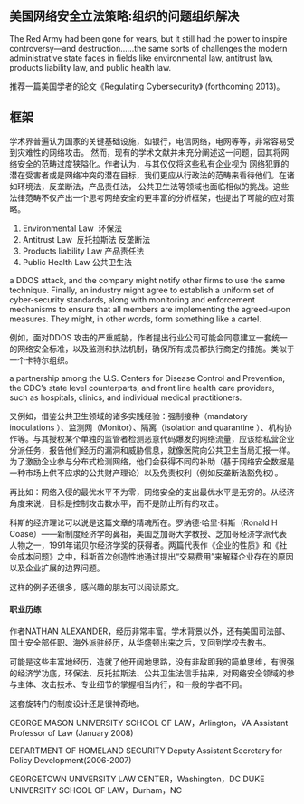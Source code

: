 ## 美国网络安全立法策略:组织的问题组织解决

The Red Army had been gone for years, but it still had the power to inspire controversy—and destruction……the same sorts of challenges the modern administrative state faces in fields like environmental law, antitrust law, products liability law, and public health law.

推荐一篇美国学者的论文《Regulating Cybersecurity》 (forthcoming 2013)。

## 框架

学术界普遍认为国家的关键基础设施，如银行，电信网络，电网等等，非常容易受到灾难性的网络攻击。
然而，现有的学术文献并未充分阐述这一问题，因其将网络安全的范畴过度狭隘化。作者认为，与其仅仅将这些私有企业视为
网络犯罪的潜在受害者或是网络冲突的潜在目标，我们更应从行政法的范畴来看待他们。在诸如环境法，反垄断法，产品责任法，
公共卫生法等领域也面临相似的挑战。这些法律范畴不仅产出一个思考网络安全的更丰富的分析框架，也提出了可能的应对策略。

1. Environmental Law  环保法
2. Antitrust Law  反托拉斯法 反垄断法
3. Products liability Law  产品责任法
4. Public Health Law 公共卫生法

a DDOS attack, and the company might notify other firms to use the same technique. Finally, an industry might agree to establish a uniform set of cyber-security standards, along with monitoring and enforcement mechanisms to ensure that all members are implementing the agreed-upon measures. They might, in other words, form something like a cartel.

例如，面对DDOS 攻击的严重威胁，作者提出行业公司可能会同意建立一套统一的网络安全标准，以及监测和执法机制，确保所有成员都执行商定的措施。类似于一个卡特尔组织。

a partnership among the U.S. Centers for Disease Control and Prevention, the CDC’s state level counterparts, and front line health care providers, such as hospitals, clinics, and individual medical practitioners.

又例如，借鉴公共卫生领域的诸多实践经验：强制接种（mandatory inoculations ）、监测网（Monitor）、隔离（isolation and quarantine ）、机构协作等。与其授权某个单独的监管者检测恶意代码爆发的网络流量，应该给私营企业分派任务，报告他们经历的漏洞和威胁信息，就像医院向公共卫生当局汇报一样。为了激励企业参与分布式检测网络，他们会获得不同的补助（基于网络安全数据是一种市场上供不应求的公共财产理论）以及免责权利（例如反垄断法豁免权）。

再比如：网络入侵的最优水平不为零，网络安全的支出最优水平是无穷的。从经济角度来说，目标是控制攻击数水平，而不是防止所有的攻击。

科斯的经济理论可以说是这篇文章的精魂所在。罗纳德·哈里·科斯（Ronald H Coase）——新制度经济学的鼻祖，美国芝加哥大学教授、芝加哥经济学派代表人物之一，1991年诺贝尔经济学奖的获得者。两篇代表作《企业的性质》和《社会成本问题》之中，科斯首次创造性地通过提出“交易费用”来解释企业存在的原因以及企业扩展的边界问题。

这样的例子还很多，感兴趣的朋友可以阅读原文。

#### 职业历练

作者NATHAN ALEXANDER，经历非常丰富。学术背景以外，还有美国司法部、国土安全部任职、海外派驻经历，从华盛顿出来之后，又回到学校去教书。

可能是这些丰富地经历，造就了他开阔地思路，没有非敌即我的简单思维，有很强的经济学功底，环保法、反托拉斯法、公共卫生法信手拈来，对网络安全领域的参与主体、攻击技术、专业细节的掌握相当内行，和一般的学者不同。

这套旋转门的制度设计还是很神奇地。

GEORGE MASON UNIVERSITY SCHOOL OF LAW，Arlington，VA
Assistant Professor of Law (January 2008)

DEPARTMENT OF HOMELAND SECURITY
Deputy Assistant Secretary for Policy Development(2006-2007)

GEORGETOWN UNIVERSITY LAW CENTER，Washington，DC
DUKE UNIVERSITY SCHOOL OF LAW，Durham，NC
